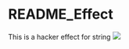 # README_Effect
This is a hacker effect for string
<img src="https://media.giphy.com/media/v1.Y2lkPTc5MGI3NjExcXc5dzlzZ2t5amNvYzVrbWJuZjd1cjhuZHhhZ3FyYTJ5emd1bDhyMyZlcD12MV9pbnRlcm5hbF9naWZfYnlfaWQmY3Q9Zw/Bpb7D73NpMaVryCVIT/giphy.gif">
